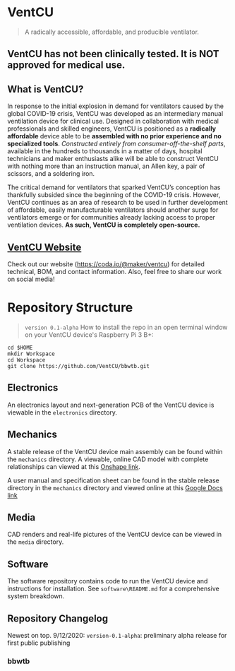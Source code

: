 # VentCU
> A radically accessible, affordable, and producible ventilator. 

## VentCU has not been clinically tested. It is NOT approved for medical use.

## What is VentCU?
In response to the initial explosion in demand for ventilators caused by the global COVID-19 crisis, VentCU was developed as an intermediary manual ventilation device for clinical use.  Designed in collaboration with medical professionals and skilled engineers, VentCU is positioned as a **radically affordable** device able to be **assembled with no prior experience and no specialized tools**.  *Constructed entirely from consumer-off-the-shelf parts*, available in the hundreds to thousands in a matter of days, hospital technicians and maker enthusiasts alike will be able to construct VentCU with nothing more than an instruction manual, an Allen key, a pair of scissors, and a soldering iron.

The critical demand for ventilators that sparked VentCU’s conception has thankfully subsided since the beginning of the COVID-19 crisis.  However, VentCU continues as an area of research to be used in further development of affordable, easily manufacturable ventilators should another surge for ventilators emerge or for communities already lacking access to proper ventilation devices.  **As such, VentCU is completely open-source.**

## [VentCU Website](https://coda.io/@maker/ventcu) 
Check out our website (https://coda.io/@maker/ventcu) for detailed technical, BOM, and contact information.
Also, feel free to share our work on social media!

# Repository Structure
> `version 0.1-alpha`
How to install the repo in an open terminal window on your VentCU device's Raspberry Pi 3 B+:
```
cd $HOME
mkdir Workspace
cd Workspace
git clone https://github.com/VentCU/bbwtb.git
```

## Electronics
An electronics layout and next-generation PCB of the VentCU device is viewable in the `electronics` directory. 

## Mechanics
A stable release of the VentCU device main assembly can be found within the `mechanics` directory. A viewable, online CAD model with complete relationships can viewed at this [Onshape link](https://cad.onshape.com/documents/f7de46ca7dc3a8d28aa71883/w/2f9839ab30d7aa3f0e55734c/e/351b5eba45a0f5e74e63c1ba).

A user manual and specification sheet can be found in the stable release directory in the `mechanics` directory and viewed online at this [Google Docs link](https://docs.google.com/document/d/146-ZcDFsmwu9b4q7zNh3ngux9tSg6TSOEBYOS_3Alh4/edit?usp=sharing)

## Media
CAD renders and real-life pictures of the VentCU device can be viewed in the `media` directory.

## Software
The software repository contains code to run the VentCU device and instructions for installation. See `software\README.md` for a comprehensive system breakdown. 

## Repository Changelog
Newest on top.
9/12/2020: `version-0.1-alpha`: preliminary alpha release for first public publishing
### bbwtb
